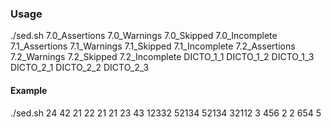 ### Usage

./sed.sh 7.0_Assertions 7.0_Warnings 7.0_Skipped 7.0_Incomplete 7.1_Assertions 7.1_Warnings 7.1_Skipped 7.1_Incomplete 7.2_Assertions 7.2_Warnings 7.2_Skipped 7.2_Incomplete DICTO_1_1 DICTO_1_2 DICTO_1_3 DICTO_2_1 DICTO_2_2 DICTO_2_3

#### Example
./sed.sh 24 42 21 22 21 21 23 43 12332 52134 52134 32112 3 456 2 2 654 5
